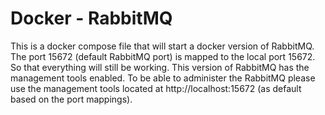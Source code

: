 # Docker - RabbitMQ
This is a docker compose file that will start a docker version of RabbitMQ. The port 15672 (default RabbitMQ port) is mapped to the local port 15672. So that everything will still be working. This version of RabbitMQ has the management tools enabled.
To be able to administer the RabbitMQ please use the management tools located at http://localhost:15672 (as default based on the port mappings).
